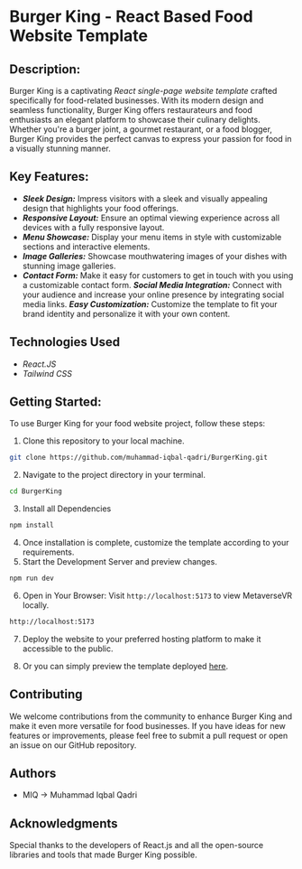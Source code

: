 # Burger King - React Based Food Website Template

## Description:
Burger King is a captivating _React single-page website template_ crafted specifically for food-related businesses. With its modern design and seamless functionality, Burger King offers restaurateurs and food enthusiasts an elegant platform to showcase their culinary delights. Whether you're a burger joint, a gourmet restaurant, or a food blogger, Burger King provides the perfect canvas to express your passion for food in a visually stunning manner.

## Key Features:

- _**Sleek Design:**_ Impress visitors with a sleek and visually appealing design that highlights your food offerings.
- _**Responsive Layout:**_ Ensure an optimal viewing experience across all devices with a fully responsive layout.
- _**Menu Showcase:**_ Display your menu items in style with customizable sections and interactive elements.
- _**Image Galleries:**_ Showcase mouthwatering images of your dishes with stunning image galleries.
- _**Contact Form:**_ Make it easy for customers to get in touch with you using a customizable contact form.
_**Social Media Integration:**_ Connect with your audience and increase your online presence by integrating social media links.
_**Easy Customization:**_ Customize the template to fit your brand identity and personalize it with your own content.

## Technologies Used

- _React.JS_
- _Tailwind CSS_

## Getting Started:
To use Burger King for your food website project, follow these steps:

1. Clone this repository to your local machine.
```bash
git clone https://github.com/muhammad-iqbal-qadri/BurgerKing.git
```
2. Navigate to the project directory in your terminal.
```bash
cd BurgerKing
```
3. Install all Dependencies
```bash
npm install
```
4. Once installation is complete, customize the template according to your requirements.
5. Start the Development Server and preview changes.
```bash
npm run dev
```
6. Open in Your Browser: Visit `http://localhost:5173` to view MetaverseVR locally.
```bash
http://localhost:5173
```
7. Deploy the website to your preferred hosting platform to make it accessible to the public.

8. Or you can simply preview the template deployed [here](burgerking-miq.vercel.app).

## Contributing
We welcome contributions from the community to enhance Burger King and make it even more versatile for food businesses. If you have ideas for new features or improvements, please feel free to submit a pull request or open an issue on our GitHub repository.


## Authors

- MIQ -> Muhammad Iqbal Qadri

## Acknowledgments
Special thanks to the developers of React.js and all the open-source libraries and tools that made Burger King possible.